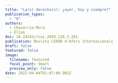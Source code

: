 ```yaml
---
title: "La(s) derecha(s): ¿ayer, hoy y siempre?"
publication_types:
  - "0"
authors:
  - Chavarría-Mora
  - Elías
doi: 10.24241/rcai.2020.126.3.261
publication: Revista CIDOB d'Afers Internacionals
draft: false
featured: false
image:
  filename: featured
  focal_point: Smart
  preview_only: false
date: 2021-04-04T01:07:00.901Z
---
```

